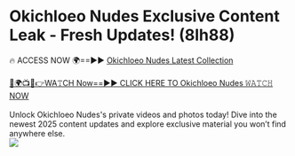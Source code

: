 # Okichloeo Nudes Exclusive Content Leak - Fresh Updates! (8lh88)

🔥 ACCESS NOW 🌍==►► <a href="https://tinyurl.com/yc657z5k" rel="nofollow">Okichloeo Nudes Latest Collection</a>
<br><br>
[🔴🌍📺📱👉WA𝚃CH Now==►► CLICK HERE TO Okichloeo Nudes 𝚆𝙰𝚃𝙲𝙷 NOW](https://tinyurl.com/yc657z5k)
<br><br>
Unlock Okichloeo Nudes's private videos and photos today! Dive into the newest 2025 content updates and explore exclusive material you won’t find anywhere else.
<br>
<a href="https://tinyurl.com/yc657z5k" rel="nofollow" data-target="animated-image.originalLink"><img src="https://camo.githubusercontent.com/8a4f000d20f83aca3bf7ec5f350d767afa0574a8a352519fd8cfa583a6f93a33/68747470733a2f2f692e696d6775722e636f6d2f644a486b345a712e676966" data-canonical-src="https://i.imgur.com/dJHk4Zq.gif" style="max-width: 100%; display: inline-block;" data-target="animated-image.originalImage"></a>
<br>
